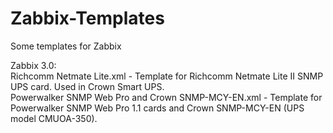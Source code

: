 # Zabbix-Templates  
Some templates for Zabbix  
  
Zabbix 3.0:  
Richcomm Netmate Lite.xml - Template for Richcomm Netmate Lite II SNMP UPS card. Used in Crown Smart UPS.  
Powerwalker SNMP Web Pro and Crown SNMP-MCY-EN.xml - Template for Powerwalker SNMP Web Pro 1.1 cards and Crown SNMP-MCY-EN (UPS model CMUOA-350).  